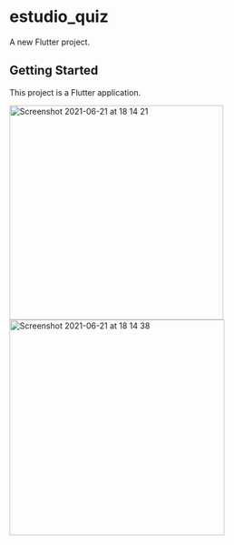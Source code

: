 # estudio_quiz

A new Flutter project.

## Getting Started

This project is a Flutter application.

<img width="377" alt="Screenshot 2021-06-21 at 18 14 21" src="https://user-images.githubusercontent.com/42249919/122802226-089b9d00-d2bd-11eb-9e1f-88b601b47125.png">
<img width="379" alt="Screenshot 2021-06-21 at 18 14 38" src="https://user-images.githubusercontent.com/42249919/122802303-1bae6d00-d2bd-11eb-9339-9ef2c5da791d.png">



